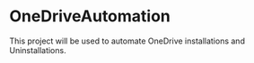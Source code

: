 # OneDriveAutomation
This project will be used to automate OneDrive installations and Uninstallations.
